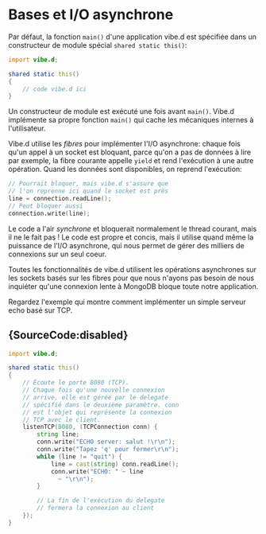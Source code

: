 # Bases et I/O asynchrone

Par défaut, la fonction `main()` d'une application vibe.d est spécifiée dans un constructeur de module spécial `shared static this()`:

```d
import vibe.d;

shared static this()
{
    // code vibe.d ici
}
```

Un constructeur de module est exécuté une fois avant `main()`. Vibe.d implémente sa propre fonction `main()` qui cache les mécaniques internes à l'utilisateur.

Vibe.d utilise les *fibres* pour implémenter l'I/O asynchrone: chaque fois qu'un appel à un socket est bloquant, parce qu'on a pas de données à lire par exemple, la fibre courante appelle `yield` et rend l'exécution à une autre opération. Quand les données sont disponibles, on reprend l'exécution:

```d
// Pourrait bloquer, mais vibe.d s'assure que
// l'on reprenne ici quand le socket est près
line = connection.readLine();
// Peut bloquer aussi
connection.write(line);
```

Le code a l'air *synchrone* et bloquerait normalement le thread courant, mais il ne le fait pas ! Le code est propre et concis, mais il utilise quand même la puissance de l'I/O asynchrone, qui nous permet de gérer des milliers de connexions sur un seul coeur.

Toutes les fonctionnalités de vibe.d utilisent les opérations asynchrones sur les sockets basés sur les fibres pour que nous n'ayons pas besoin de nous inquiéter qu'une connexion lente à MongoDB bloque toute notre application.

Regardez l'exemple qui montre comment implémenter un simple serveur echo basé sur TCP.

## {SourceCode:disabled}

```d
import vibe.d;

shared static this()
{
    // Écoute le porte 8080 (TCP).
    // Chaque fois qu'une nouvelle connexion
    // arrive, elle est gérée par le delegate
    // spécifié dans le deuxième paramètre. conn
    // est l'objet qui représente la connexion
    // TCP avec le client.
    listenTCP(8080, (TCPConnection conn) {
        string line;
        conn.write("ECHO server: salut !\r\n");
        conn.write("Tapez 'q' pour fermer\r\n");
        while (line != "quit") {
            line = cast(string) conn.readLine();
            conn.write("ECHO: " ~ line
              ~ "\r\n");
        }

        // La fin de l'exécution du delegate
        // fermera la connexion au client
    });
}
```